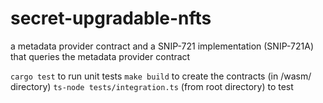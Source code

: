 # secret-upgradable-nfts
a metadata provider contract and a SNIP-721 implementation (SNIP-721A) that queries the metadata provider contract

`cargo test` to run unit tests
`make build` to create the contracts (in /wasm/ directory)
`ts-node tests/integration.ts` (from root directory) to test